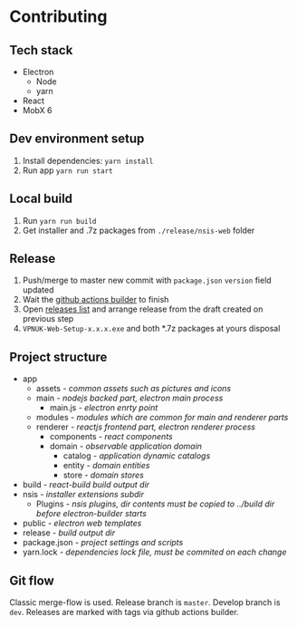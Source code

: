 # Contributing

## Tech stack

- Electron
  - Node
  - yarn
- React
- MobX 6

## Dev environment setup

1. Install dependencies: `yarn install`
1. Run app `yarn run start`

## Local build

1. Run `yarn run build`
1. Get installer and .7z packages from `./release/nsis-web` folder

## Release

1. Push/merge to master new commit with `package.json` `version` field updated
1. Wait the [github actions builder](https://github.com/vpnuk/vpnuk-windows/actions) to finish
1. Open [releases list](https://github.com/vpnuk/vpnuk-windows/releases) and arrange release from the draft created on previous step
1. `VPNUK-Web-Setup-x.x.x.exe` and both *.7z packages at yours disposal

## Project structure

- app
  - assets _- common assets such as pictures and icons_
  - main _- nodejs backed part, electron main process_
    - main.js _- electron enrty point_
  - modules _- modules which are common for main and renderer parts_
  - renderer _- reactjs frontend part, electron renderer process_
    - components _- react components_
    - domain _- observable application domain_
      - catalog _- application dynamic catalogs_
      - entity _- domain entities_
      - store _- domain stores_
- build _- react-build build output dir_
- nsis _- installer extensions subdir_
  - Plugins _- nsis plugins, dir contents must be copied to ../build dir before electron-builder starts_
- public _- electron web templates_
- release _- build output dir_
- package.json _- project settings and scripts_
- yarn.lock _- dependencies lock file, must be commited on each change_

## Git flow

Classic merge-flow is used.
Release branch is `master`.
Develop branch is `dev`.
Releases are marked with tags via github actions builder.
